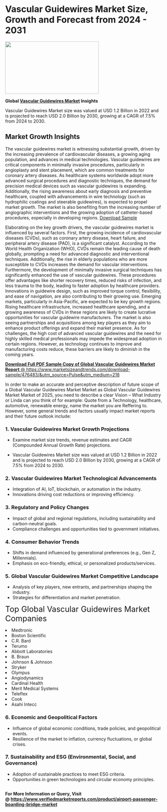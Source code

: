 <H1>Vascular Guidewires Market Size, Growth and Forecast from 2024 - 2031</H1><img class="aligncenter size-medium wp-image-584254" src="https://thirdeyenews.in/wp-content/uploads/2024/09/Global-Market-Research-300x168.jpeg" alt="" width="300" height="168" /><p><strong>Global&nbsp;<a href="https://www.marketsizeandtrends.com/download-sample/476483/&amp;utm_source=Pulse&amp;utm_medium=218">Vascular Guidewires Market</a> Insights</strong></p><p>Vascular Guidewires Market size was valued at USD 1.2 Billion in 2022 and is projected to reach USD 2.0 Billion by 2030, growing at a CAGR of 7.5% from 2024 to 2030.</p><p><h2>Market Growth Insights</h2> <p>The vascular guidewires market is witnessing substantial growth, driven by the increasing prevalence of cardiovascular diseases, a growing aging population, and advances in medical technologies. Vascular guidewires are critical components in minimally invasive procedures, particularly in angioplasty and stent placement, which are common treatments for coronary artery diseases. As healthcare systems worldwide adopt more advanced surgical procedures and diagnostic techniques, the demand for precision medical devices such as vascular guidewires is expanding. Additionally, the rising awareness about early diagnosis and preventive healthcare, coupled with advancements in wire technology (such as hydrophilic coatings and steerable guidewires), is expected to propel market growth. The market is also benefiting from the increasing number of angiographic interventions and the growing adoption of catheter-based procedures, especially in developing regions. <a href="#">Download Sample</a></p> <p>Elaborating on the key growth drivers, the vascular guidewires market is influenced by several factors. First, the growing incidence of cardiovascular diseases (CVDs), such as coronary artery disease, heart failure, and peripheral artery disease (PAD), is a significant catalyst. According to the World Health Organization (WHO), CVDs remain the leading cause of death globally, prompting a need for advanced diagnostic and interventional techniques. Additionally, the rise in elderly populations who are more susceptible to CVDs increases the demand for vascular interventions. Furthermore, the development of minimally invasive surgical techniques has significantly enhanced the use of vascular guidewires. These procedures offer advantages like shorter recovery times, reduced risks of infection, and less trauma to the body, leading to faster adoption by healthcare providers. Innovations in guidewire design, such as improved torque control, flexibility, and ease of navigation, are also contributing to their growing use. Emerging markets, particularly in Asia-Pacific, are expected to be key growth regions. Rising healthcare infrastructure, increased healthcare spending, and a growing awareness of CVDs in these regions are likely to create lucrative opportunities for vascular guidewire manufacturers. The market is also seeing partnerships and acquisitions among key players as they aim to enhance product offerings and expand their market presence. As for challenges, the high cost of advanced vascular guidewires and the need for highly skilled medical professionals may impede the widespread adoption in certain regions. However, as technology continues to improve and manufacturing costs reduce, these barriers are likely to diminish in the coming years. <a href="#"></p><p><span class=""><strong>Download Full PDF Sample Copy of Global Vascular Guidewires Market Report</strong> @ <a href="https://www.marketsizeandtrends.com/download-sample/476483/&amp;utm_source=Pulse&amp;utm_medium=218" target="_blank">https://www.marketsizeandtrends.com/download-sample/476483/&amp;utm_source=Pulse&amp;utm_medium=218</a></span></p><p>In order to make an accurate and perceptive description of future scope of a Global&nbsp;Vascular Guidewires Market Market as Global&nbsp;Vascular Guidewires Market Market of 2025, you need to describe a clear Vision &ndash; What Industry or Linda can you think of for example: Quote from a Technology, healthcare, automotive, renewable energy, name the market you are Reffering to. However, some general trends and factors usually impact market reports and their future outlook include:</p><h3>1.&nbsp;<strong>Vascular Guidewires Market Growth Projections</strong></h3><ul><li>Examine market size trends, revenue estimates and CAGR (Compounded Annual Growth Rate) projections.</li><li><p>Vascular Guidewires Market size was valued at USD 1.2 Billion in 2022 and is projected to reach USD 2.0 Billion by 2030, growing at a CAGR of 7.5% from 2024 to 2030.</p></li></ul><h3>2.&nbsp;<strong>Vascular Guidewires Market Technological Advancements</strong></h3><ul><li>Integration of AI, IoT, blockchain, or automation in the industry.</li><li>Innovations driving cost reductions or improving efficiency.</li></ul><h3>3.&nbsp;<strong>Regulatory and Policy Changes</strong></h3><ul><li>Impact of global and regional regulations, including sustainability and carbon-neutral goals.</li><li>Compliance challenges and opportunities tied to government initiatives.</li></ul><h3>4.&nbsp;<strong>Consumer Behavior Trends</strong></h3><ul><li>Shifts in demand influenced by generational preferences (e.g., Gen Z, Millennials).</li><li>Emphasis on eco-friendly, ethical, or personalized products/services.</li></ul><h3>5.&nbsp;<strong>Global Vascular Guidewires Market Competitive Landscape</strong></h3><ul><li>Analysis of key players, new entrants, and partnerships shaping the industry.</li><li>Strategies for differentiation and market penetration.</li></ul><p data-pm-slice="1 1 []"><span style="color: inherit; font-family: inherit; font-size: 25px;">Top Global Vascular Guidewires Market Companies</span></p><div class="" data-test-id=""><p><li>Medtronic</li><li> Boston Scientific</li><li> C.R. Bard</li><li> Terumo</li><li> Abbott Laboratories</li><li> B. Braun</li><li> Johnson & Johnson</li><li> Stryker</li><li> Olympus</li><li> Angiodynamics</li><li> Cardinal Health</li><li> Merit Medical Systems</li><li> Teleflex</li><li> Cook</li><li> Asahi Intecc</li></p></div><h3>6.&nbsp;<strong>Economic and Geopolitical Factors</strong></h3><ul><li>Influence of global economic conditions, trade policies, and geopolitical events.</li><li>Resilience of the market to inflation, currency fluctuations, or global crises.</li></ul><h3>7.&nbsp;<strong>Sustainability and ESG (Environmental, Social, and Governance)</strong></h3><ul><li>Adoption of sustainable practices to meet ESG criteria.</li><li>Opportunities in green technologies and circular economy principles.</li></ul><h2><strong style="font-size: 14px;">For More Information or Query, Visit @&nbsp;</strong><a style="background-color: #ffffff; font-size: 14px;" href="https://www.marketsizeandtrends.com/report/vascular-guidewires-market/" target="_blank">https://www.verifiedmarketreports.com/product/airport-passenger-boarding-bridge-market</a></h2>
